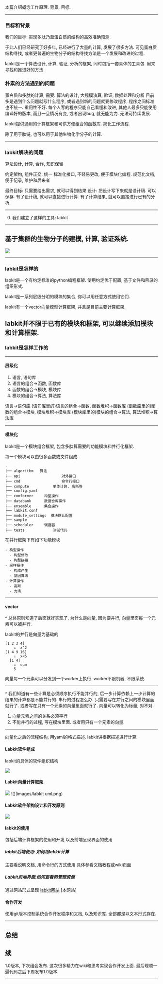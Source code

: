 

本篇介绍概念工作原理. 背景, 目标. 

---- 

### 目标和背景

我们的目标: 实现多肽乃至蛋白质的结构的高效准确预测.

于此人们已经研究了好多年, 已经进行了大量的计算, 发展了很多方法.
可见蛋白质结构寻找, 或者更普遍的生物分子的结构寻找方法是一个发展和改进的过程.

labkit是一个算法设计, 计算, 验证, 分析的框架, 同时包括一套具体的工具包. 用来寻找和推进好的方法.


### 朴素的方法遇到的问题

蛋白质和多肽的计算, 需要:
算法的设计, 大规模演算, 验证, 数据处理和分析
目前多是遇到什么问题就写什么程序, 或者遇到新的问题就要修改程序, 程序之间标准也不统一. 重用性不好. 每个人写的程序只能自己看懂和改进, 其他人最多只能使用编译好的版本, 而且一旦情况有变, 或者出现bug, 就无能为力. 无法可持续发展.

labkit提供通用的计算框架和可供方便组合的函数库. 简化工作流程.

除了用于肽链, 也可以用于其他生物化学分子的计算.


---- 

### labkit解决的问题

算法设计, 计算, 合作, 知识保留

约定架构, 组件正交, 统一
标准化接口, 不轻易更改, 便于模块化编程.
规范化文档, 便于记录, 维护和后来者

最终目标: 只需要给出需求, 就可以得到结果
设计: 把设计写下来就是设计稿. 可以保存.
有了设计稿, 就可以直接进行计算.
有了计算结果, 就可以直接进行已有的分析.

---- 

0. 我们建立了这样的工具: labkit
---- 
基于集群的生物分子的建模, 计算, 验证系统.
---- 

![][image-1]

---- 

### labkit是怎样的

labkit是一个有约定标准的python编程框架. 使用约定优于配置, 基于文件和目录的组织形式.

labkit是一系列层级分明的模块的集合, 你可以用任意方式使用它们.

labkit有一个vector向量模型计算框架, 并且是目前主要计算框架.

labkit并不限于已有的模块和框架, 可以继续添加模块和计算框架.
---- 

### labkit是怎样工作的

---- 

#### 层级化
1. 语言, 语句库
1. 语言的组合->函数, 函数库
1. 函数的组合->模块, 模块库
1. 模块的组合->算法, 算法库

语言->语句库
(语句库里的)语言的组合->函数, 函数堆积->函数库
(函数库里的)函数的组合->模块, 模块堆积->模块库
(模块库里的)模块的组合->算法, 算法堆积->算法库

---- 

#### 模块化
labkit是一个模块组合框架, 包含多肽算需要的功能模块和并行化框架.

每一个模块可以由很多函数或文件组成.

```
.
├── algorithm   算法
├── api                   对外接口
├── cmd                   命令行接口
├── compute           单体计算, 高斯等
├── config.yaml
├── conformer     构型操作
├── databank      数据仓库操作
├── ensemble      集合操作
├── labkit.conf
├── module_settings  模块默认配置
├── sample        
├── scheduler     调度器
├── tests             测试代码
```

在并行框架下有如下功能模块

```
- 构型操作
  - 构型修改
  - 构型拼接
- 采样操作  
  - 构成产生
  - 基因算法
- 计算操作
  - 高斯
  - 力场
```

---- 

#### vector
^ 总体原则知道了后面就好实现了, 为什么是向量, 因为要并行, 向量里面每一个元素可以被并行.

labkit的并行是向量为基础的

```
[1 2 3 4]
	↓  x^2
[1 4 9 16]
	↓  x<5
  [1 4]
	↓  sum
	5
```
向量每一个元素可以分发到一个worker上执行. worker不限机器, 不限系统.


---- 


^ 我们知道有一些计算是必须顺序执行不能并行的, 后一步计算依赖上一步计算的结果的计算都是不能并行的.
串行的过程怎么办. 只需要写在并行之间的模块里面就行了. 或者写在只有一个元素的向量里面就行了. 向量可以转化为标量, 对不对.


1. 向量元素之间的关系必须平行
2. 不能并行的过程, 写在模块里面. 或者用只有一个元素的向量.

---- 

向量化之后的流程结构, 用yaml的格式描述. labkit讲根据描述进行计算.

#### Labkit软件组成
labkit的具体的软件组织结构

![][image-2]

#### Labkit向量计算框架

![][image-3]
![](images/labkit uml.png)


#### Labkit软件架构设计和开发原则
![][image-4]


#### labkit的使用
包括后端计算框架的使用和开发
以及前端呈现界面的使用

##### labkit后端使用: 如何用labkit计算
主要看说明文档, 用命令行的方式使用
具体参看文档教程或wiki页面

##### Labkit前端界面:如何查看和管理资源
通过网站形式呈现
[labkit网站]()
[本网站]

#### 合作开发
使用git版本控制系统合作开发程序和文档, 以及知识库.
全部都是以文本形式存在.



---- 

总结
---- 

续
--

1.0版本, 下次组会发布. 这次很多精力在wiki和思考实现合作开发上面.
最后理顺一遍代码之后下周发布1.0版本.



---- 



[image-1]:	images/bio.png
[image-2]:	images/labkit%E8%BD%AF%E4%BB%B6%E7%BB%84%E6%88%90.png
[image-3]:	images/labkit%E5%90%91%E9%87%8F%E8%AE%A1%E7%AE%97%E6%A1%86%E6%9E%B6.png
[image-4]:	images/%E8%BD%AF%E4%BB%B6%E6%9E%B6%E6%9E%84%E8%AE%BE%E8%AE%A1.png